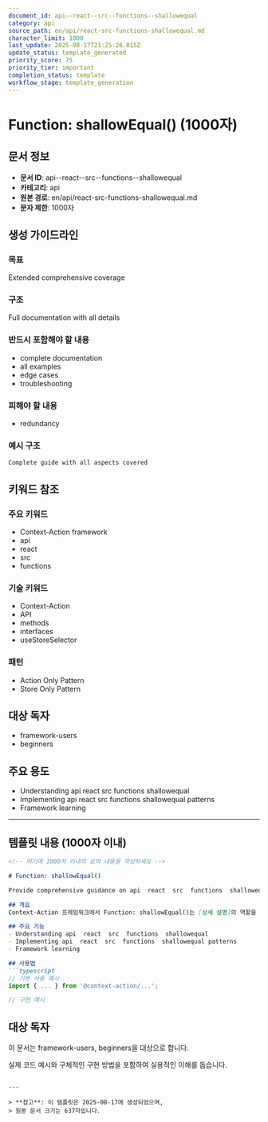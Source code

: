 ```yaml
---
document_id: api--react--src--functions--shallowequal
category: api
source_path: en/api/react-src-functions-shallowequal.md
character_limit: 1000
last_update: 2025-08-17T21:25:26.015Z
update_status: template_generated
priority_score: 75
priority_tier: important
completion_status: template
workflow_stage: template_generation
---
```


# Function: shallowEqual() (1000자)

## 문서 정보
- **문서 ID**: api--react--src--functions--shallowequal
- **카테고리**: api
- **원본 경로**: en/api/react-src-functions-shallowequal.md
- **문자 제한**: 1000자

## 생성 가이드라인

### 목표
Extended comprehensive coverage

### 구조
Full documentation with all details

### 반드시 포함해야 할 내용
- complete documentation
- all examples
- edge cases
- troubleshooting

### 피해야 할 내용  
- redundancy

### 예시 구조
```
Complete guide with all aspects covered
```

## 키워드 참조

### 주요 키워드
- Context-Action framework
- api
- react
- src
- functions

### 기술 키워드
- Context-Action
- API
- methods
- interfaces
- useStoreSelector

### 패턴
- Action Only Pattern
- Store Only Pattern

## 대상 독자
- framework-users
- beginners

## 주요 용도
- Understanding api  react  src  functions  shallowequal
- Implementing api  react  src  functions  shallowequal patterns
- Framework learning

---

## 템플릿 내용 (1000자 이내)

```markdown
<!-- 여기에 1000자 이내의 요약 내용을 작성하세요 -->

# Function: shallowEqual()

Provide comprehensive guidance on api  react  src  functions  shallowequal

## 개요
Context-Action 프레임워크에서 Function: shallowEqual()는 [상세 설명]의 역할을 담당합니다.

## 주요 기능
- Understanding api  react  src  functions  shallowequal
- Implementing api  react  src  functions  shallowequal patterns
- Framework learning

## 사용법
```typescript
// 기본 사용 예시
import { ... } from '@context-action/...';

// 구현 예시
```

## 대상 독자
이 문서는 framework-users, beginners을 대상으로 합니다.

실제 코드 예시와 구체적인 구현 방법을 포함하여 실용적인 이해를 돕습니다.
```

---

> **참고**: 이 템플릿은 2025-08-17에 생성되었으며, 
> 원본 문서 크기는 637자입니다.
